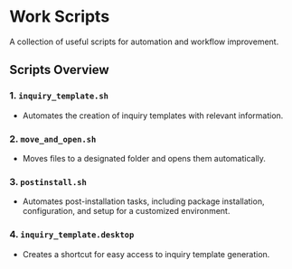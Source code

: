 # Work Scripts

A collection of useful scripts for automation and workflow improvement.

## Scripts Overview

### 1. `inquiry_template.sh`
- Automates the creation of inquiry templates with relevant information.

### 2. `move_and_open.sh`
- Moves files to a designated folder and opens them automatically.

### 3. `postinstall.sh`
- Automates post-installation tasks, including package installation, configuration, and setup for a customized environment.

### 4. `inquiry_template.desktop`
- Creates a shortcut for easy access to inquiry template generation.
